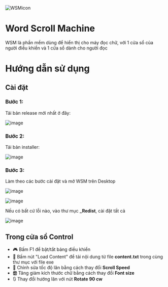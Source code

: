 ![WSMicon](https://github.com/user-attachments/assets/f7eb57a7-ffbd-4005-ac26-e49292ae27fe)
# Word Scroll Machine

WSM là phần mềm dùng để hiển thị cho máy đọc chữ, với 1 cửa sổ của người điều khiển và 1 cửa sổ dành cho người đọc

# Hướng dẫn sử dụng

## Cài đặt

### Bước 1:
Tải bản release mới nhất ở đây:

![image](https://github.com/user-attachments/assets/2935ea00-5b68-4ac0-80a0-1615aa44b98d)

### Bước 2:
Tải bản installer:


![image](https://github.com/user-attachments/assets/987aa1c1-d59c-4e68-ad6e-915ce2c3e0fd)

### Bước 3:
Làm theo các bước cài đặt và mở WSM trên Desktop

![image](https://github.com/user-attachments/assets/c6d83ddd-9720-496f-8468-d858a76c0b23)

![image](https://github.com/user-attachments/assets/df1a2215-2f3b-4bbd-a290-693623375835)

Nếu có bất cứ lỗi nào, vào thư mục **_Redist**, cài đặt tất cả

![image](https://github.com/user-attachments/assets/d815664d-2c20-4ace-9bbd-fc8fb5e65622)

## Trong cửa sổ Control

- :video_game: Bấm F1 để bật/tắt bảng điều khiển 
- :floppy_disk: Bấm nút "Load Content" để tải nội dung từ file **content.txt** trong cùng thư mục với file exe
- :scroll:  Chỉnh sửa tốc độ lăn bằng cách thay đổi **Scroll Speed**
- :ab: Tăng giảm kích thước chữ bằng cách thay đổi **Font size**
- :arrows_clockwise: Thay đổi hướng lăn với nút **Rotate 90 cw**
